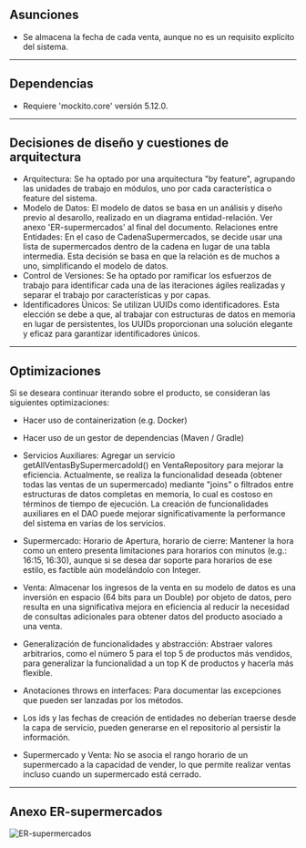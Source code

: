 Asunciones
----------
- Se almacena la fecha de cada venta, aunque no es un requisito explícito del sistema.
----------
Dependencias
----------
- Requiere 'mockito.core' versión 5.12.0.

----------
Decisiones de diseño y cuestiones de arquitectura
----------
- Arquitectura: Se ha optado por una arquitectura "by feature", agrupando las unidades de trabajo en módulos, uno por cada característica o feature del sistema.
- Modelo de Datos: El modelo de datos se basa en un análisis y diseño previo al desarollo, realizado en un diagrama entidad-relación. Ver anexo 'ER-supermercados' al final del documento.
  Relaciones entre Entidades: En el caso de CadenaSupermercados, se decide usar una lista de supermercados dentro de la cadena en lugar de una tabla intermedia. 
Esta decisión se basa en que la relación es de muchos a uno, simplificando el modelo de datos.
- Control de Versiones: Se ha optado por ramificar los esfuerzos de trabajo para identificar cada una de las iteraciones ágiles realizadas y separar el trabajo por características y por capas. 
- Identificadores Únicos: Se utilizan UUIDs como identificadores. Esta elección se debe a que, al trabajar con estructuras de datos en memoria en lugar de persistentes, 
los UUIDs proporcionan una solución elegante y eficaz para garantizar identificadores únicos.
----------
Optimizaciones
----------
 Si se deseara continuar iterando sobre el producto, se consideran las siguientes optimizaciones:
- Hacer uso de containerization (e.g. Docker)
- Hacer uso de un gestor de dependencias (Maven / Gradle)
- Servicios Auxiliares: Agregar un servicio getAllVentasBySupermercadoId() en VentaRepository para mejorar la eficiencia. Actualmente, 
se realiza la funcionalidad deseada (obtener todas las ventas de un supermercado) mediante "joins" o filtrados entre estructuras de datos completas en memoria, 
lo cual es costoso en términos de tiempo de ejecución. La creación de funcionalidades auxiliares en el DAO puede mejorar significativamente la performance del sistema
en varias de los servicios.

- Supermercado: Horario de Apertura, horario de cierre: Mantener la hora como un entero presenta limitaciones para horarios con minutos (e.g.: 16:15, 16:30), aunque
si se desea dar soporte para horarios de ese estilo, es factible aún modelándolo con Integer.

- Venta: Almacenar los ingresos de la venta en su modelo de datos es una inversión en espacio (64 bits para un Double) por objeto de datos, 
pero resulta en una significativa mejora en eficiencia al reducir la necesidad de consultas adicionales para obtener datos del producto asociado a una venta.

- Generalización de funcionalidades y abstracción: Abstraer valores arbitrarios, como el número 5 para el top 5 de productos más vendidos, 
para generalizar la funcionalidad a un top K de productos y hacerla más flexible.

- Anotaciones throws en interfaces: Para documentar las excepciones que pueden ser lanzadas por los métodos.

- Los ids y las fechas de creación de entidades no deberían traerse desde la capa de servicio, pueden generarse en el repositorio al persistir la información.
- Supermercado y Venta: No se asocia el rango horario de un supermercado a la capacidad de vender, lo que permite realizar ventas incluso cuando un supermercado está cerrado.
----------
Anexo ER-supermercados
----------
  ![ER-supermercados](https://github.com/user-attachments/assets/518e57c7-beb9-47cb-98fe-14e78e8373b8)
